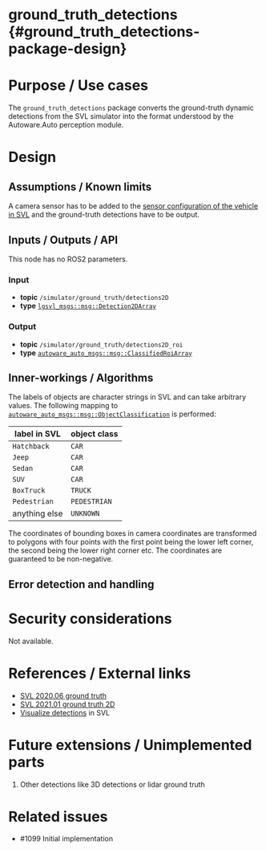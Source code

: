 ground_truth_detections {#ground_truth_detections-package-design}
===========


# Purpose / Use cases
<!-- Required -->
<!-- Things to consider:
    - Why did we implement this feature? -->

The `ground_truth_detections` package converts the ground-truth dynamic
detections from the SVL simulator into the format understood by the
Autoware.Auto perception module.

# Design
<!-- Required -->
<!-- Things to consider:
    - How does it work? -->


## Assumptions / Known limits
<!-- Required -->

A camera sensor has to be added to the [sensor configuration of the vehicle in
SVL](https://autowarefoundation.gitlab.io/autoware.auto/AutowareAuto/lgsvl.html#lgsvl-configuring-vehicle)
and the ground-truth detections have to be output.

## Inputs / Outputs / API
<!-- Required -->
<!-- Things to consider:
    - How do you use the package / API? -->
This node has no ROS2 parameters.

### Input

- **topic** `/simulator/ground_truth/detections2D`
- **type**  [`lgsvl_msgs::msg::Detection2DArray`](https://github.com/lgsvl/lgsvl_msgs/blob/master/msg/Detection2DArray.msg)

### Output

- **topic** `/simulator/ground_truth/detections2D_roi`
- **type**  [`autoware_auto_msgs::msg::ClassifiedRoiArray`](https://gitlab.com/autowarefoundation/autoware.auto/autoware_auto_msgs/-/blob/master/autoware_auto_msgs/msg/ClassifiedRoiArray.idl)

## Inner-workings / Algorithms
<!-- If applicable -->

The labels of objects are character strings in SVL and can take arbitrary values. The following mapping to [`autoware_auto_msgs::msg::ObjectClassification`](https://gitlab.com/autowarefoundation/autoware.auto/autoware_auto_msgs/-/blob/master/autoware_auto_msgs/msg/ObjectClassification.idl) is performed:

| label in SVL  | object class |
|---------------|--------------|
| `Hatchback`   | `CAR`        |
| `Jeep`        | `CAR`        |
| `Sedan`       | `CAR`        |
| `SUV`         | `CAR`        |
| `BoxTruck`    | `TRUCK`      |
| `Pedestrian`  | `PEDESTRIAN` |
| anything else | `UNKNOWN`    |

The coordinates of bounding boxes in camera coordinates are transformed to polygons with four points with the first point being the lower left corner, the second being the lower right corner etc. The coordinates are guaranteed to be non-negative.

## Error detection and handling
<!-- Required -->


# Security considerations
<!-- Required -->
<!-- Things to consider:
- Spoofing (How do you check for and handle fake input?)
- Tampering (How do you check for and handle tampered input?)
- Repudiation (How are you affected by the actions of external actors?).
- Information Disclosure (Can data leak?).
- Denial of Service (How do you handle spamming?).
- Elevation of Privilege (Do you need to change permission levels during execution?) -->

Not available.

# References / External links
<!-- Optional -->

- [SVL 2020.06 ground truth](https://www.svlsimulator.com/docs/archive/2020.06/perception-ground-truth/#subscribe-to-ground-truth-messages-from-simulator)
- [SVL 2021.01 ground truth 2D](https://www.svlsimulator.com/docs/user-interface/sensor-visualizers/#2d-ground-truth)
- [Visualize detections](https://www.svlsimulator.com/docs/archive/2020.06/perception-ground-truth/#view-estimated-detections-in-simulator) in SVL

# Future extensions / Unimplemented parts
<!-- Optional -->

1. Other detections like 3D detections or lidar ground truth

# Related issues
<!-- Required -->

- #1099 Initial implementation
